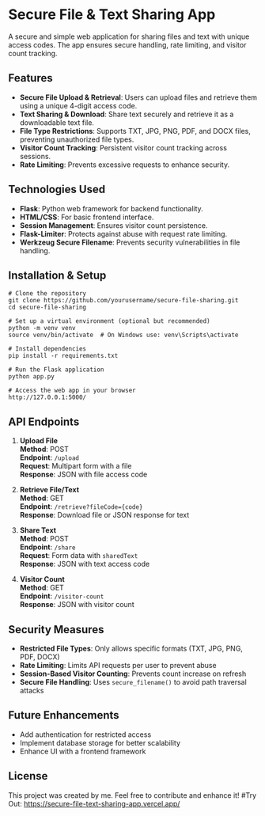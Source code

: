 # Secure File & Text Sharing App

A secure and simple web application for sharing files and text with unique access codes. The app ensures secure handling, rate limiting, and visitor count tracking.

## Features

- **Secure File Upload & Retrieval**: Users can upload files and retrieve them using a unique 4-digit access code.
- **Text Sharing & Download**: Share text securely and retrieve it as a downloadable text file.
- **File Type Restrictions**: Supports TXT, JPG, PNG, PDF, and DOCX files, preventing unauthorized file types.
- **Visitor Count Tracking**: Persistent visitor count tracking across sessions.
- **Rate Limiting**: Prevents excessive requests to enhance security.

## Technologies Used

- **Flask**: Python web framework for backend functionality.
- **HTML/CSS**: For basic frontend interface.
- **Session Management**: Ensures visitor count persistence.
- **Flask-Limiter**: Protects against abuse with request rate limiting.
- **Werkzeug Secure Filename**: Prevents security vulnerabilities in file handling.

## Installation & Setup

```
# Clone the repository
git clone https://github.com/yourusername/secure-file-sharing.git
cd secure-file-sharing

# Set up a virtual environment (optional but recommended)
python -m venv venv
source venv/bin/activate  # On Windows use: venv\Scripts\activate

# Install dependencies
pip install -r requirements.txt

# Run the Flask application
python app.py

# Access the web app in your browser
http://127.0.0.1:5000/
```

## API Endpoints

1. **Upload File**  
   **Method**: POST  
   **Endpoint**: `/upload`  
   **Request**: Multipart form with a file  
   **Response**: JSON with file access code

2. **Retrieve File/Text**  
   **Method**: GET  
   **Endpoint**: `/retrieve?fileCode={code}`  
   **Response**: Download file or JSON response for text

3. **Share Text**  
   **Method**: POST  
   **Endpoint**: `/share`  
   **Request**: Form data with `sharedText`  
   **Response**: JSON with text access code

4. **Visitor Count**  
   **Method**: GET  
   **Endpoint**: `/visitor-count`  
   **Response**: JSON with visitor count

## Security Measures

- **Restricted File Types**: Only allows specific formats (TXT, JPG, PNG, PDF, DOCX)
- **Rate Limiting**: Limits API requests per user to prevent abuse
- **Session-Based Visitor Counting**: Prevents count increase on refresh
- **Secure File Handling**: Uses `secure_filename()` to avoid path traversal attacks

## Future Enhancements

- Add authentication for restricted access
- Implement database storage for better scalability
- Enhance UI with a frontend framework

## License

This project was created by me. Feel free to contribute and enhance it!
#Try Out: https://secure-file-text-sharing-app.vercel.app/


 


